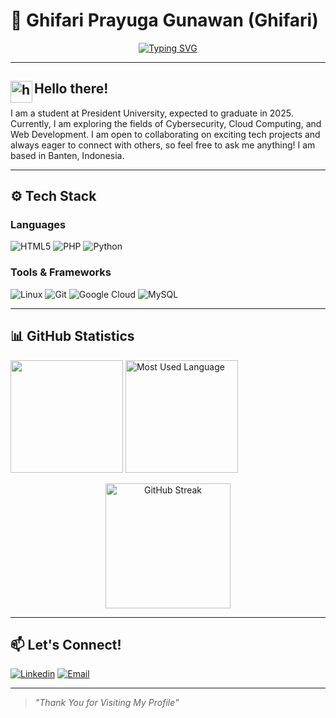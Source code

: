 # 🚀 Ghifari Prayuga Gunawan (Ghifari)

<p align="center">
  <a href="https://github.com/ghifaripg">
    <img src="https://readme-typing-svg.demolab.com?font=Fira+Code&weight=500&size=24&pause=1000&center=true&vCenter=true&width=435&lines=Informatics+Student;Cyber+Security+Enthusiast;Cloud+Computing+Enthusiast;Let's+Connect!" alt="Typing SVG" />
  </a>
</p>

---

## <img alt="handwavegif" src="https://user-images.githubusercontent.com/39513876/112366216-8cfe7400-8cfe-11eb-8116-7d3dbae20e97.gif" width='35' align="left"/> Hello there!

I am a student at President University, expected to graduate in 2025. Currently, I am exploring the fields of Cybersecurity, Cloud Computing, and Web Development. I am open to collaborating on exciting tech projects and always eager to connect with others, so feel free to ask me anything! I am based in Banten, Indonesia.

---

## ⚙️ Tech Stack

### Languages
![HTML5](https://img.shields.io/badge/HTML5-%23DD4B25?style=for-the-badge&logo=html5&logoColor=white)
![PHP](https://img.shields.io/badge/PHP-%236B7DB0?style=for-the-badge&logo=php&logoColor=white)
![Python](https://img.shields.io/badge/Python-%23376B9B?style=for-the-badge&logo=python&logoColor=white)

### Tools & Frameworks
![Linux](https://img.shields.io/badge/Linux-%23000000?style=for-the-badge&logo=linux&logoColor=white)
![Git](https://img.shields.io/badge/Git-%23F05032?style=for-the-badge&logo=git&logoColor=white)
![Google Cloud](https://img.shields.io/badge/Google%20Cloud-%234285F4?style=for-the-badge&logo=googlecloud&logoColor=white)
![MySQL](https://img.shields.io/badge/MySQL-%2300f?style=for-the-badge&logo=mysql&logoColor=white)

---

## 📊 GitHub Statistics

<p align="left">
  <img height="180em" src="https://github-readme-stats.vercel.app/api?username=ghifaripg&theme=tokyonight&hide=issues&show_icons=true&title_color=687EFF&icon_color=687EFF"/>
  <img height="180em" src="https://github-readme-stats.vercel.app/api/top-langs/?username=ghifaripg&theme=tokyonight&layout=compact&title_color=687EFF" alt="Most Used Language"/>
</p>

<p align="center">
  <img src="https://github-readme-streak-stats.herokuapp.com/?user=ghifaripg&theme=tokyonight&hide_border=true&date_format=M%20j%5B%2C%20Y%5D" alt="GitHub Streak" height="200"/>
</p>

---

## 📫 Let's Connect!
<a href="https://linkedin.com/in/ghifariprayuga/" target="_blank">![Linkedin](https://img.shields.io/badge/LINKEDIN-%230063C1?style=for-the-badge&logo=linkedin&logoColor=white)</a>
<a href="mailto:ghifarip0g@gmail.com" target="_blank">![Email](https://img.shields.io/badge/EMAIL-D14836?style=for-the-badge&logo=gmail&logoColor=white)</a>

---
> *"Thank You for Visiting My Profile"*
